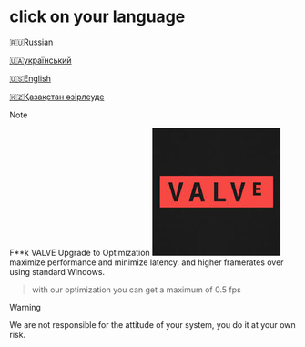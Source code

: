 # click on your language
[🇷🇺Russian](https://github.com/zipmishahl2/CS2-optimization/blob/main/README-ru.md)

[🇺🇦український](https://github.com/zipmishahl2/CS2-optimization/blob/main/README-ua.md)

[🇺🇸English](https://github.com/zipmishahl2/CS2-optimization/blob/main/README-eu.md)

[🇰🇿Қазақстан әзірлеуде](https://github.com/zipmishahl2/CS2-optimization/blob/main/README-kz.md)

> [!NOTE]
> F**k VALVE Upgrade to Optimization
> ![VALVE](https://raw.githubusercontent.com/zipmishahl2/CS2-optimization/main/images.jpeg)
> maximize performance and minimize latency. and higher framerates over using standard Windows.

> with our optimization you can get a maximum of 0.5 fps

> [!WARNING]
> We are not responsible for the attitude of your system, you do it at your own risk.
